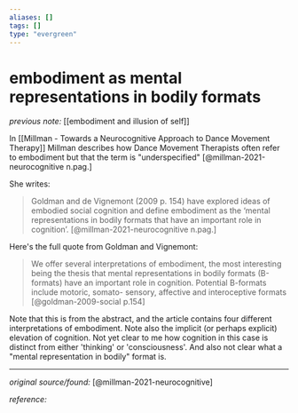 ```yaml
---
aliases: []
tags: []
type: "evergreen"
---
```


# embodiment as mental representations in bodily formats

_previous note:_ [[embodiment and illusion of self]]

In [[Millman - Towards a Neurocognitive Approach to Dance Movement Therapy]] Millman describes how Dance Movement Therapists often refer to embodiment but that the term is "underspecified" [@millman-2021-neurocognitive n.pag.]  

She writes: 

> Goldman and de Vignemont (2009  p. 154) have explored ideas of embodied social cognition and define embodiment as the ‘mental representations in bodily formats that have an important role in cognition’. [@millman-2021-neurocognitive n.pag.]

Here's the full quote from Goldman and Vignemont:

> We offer several interpretations of embodiment, the most interesting being the thesis that mental representations in bodily formats (B-formats) have an important role in cognition. Potential B-formats include motoric, somato- sensory, affective and interoceptive formats [@goldman-2009-social p.154]

Note that this is from the abstract, and the article contains four different interpretations of embodiment. Note also the implicit (or perhaps explicit) elevation of cognition. Not yet clear to me how cognition in this case is distinct from either 'thinking' or 'consciousness'. And also not clear what a "mental representation in bodily" format is.

---

_original source/found:_ [@millman-2021-neurocognitive]

_reference:_ 



